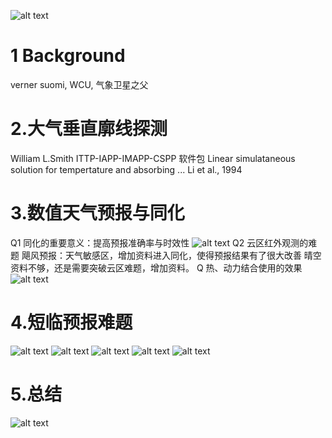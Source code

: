 ![alt text](cde69bd8c0c622ae60d140a87bee7236.png)
# 1 Background
verner suomi, WCU, 气象卫星之父

# 2.大气垂直廓线探测
William L.Smith ITTP-IAPP-IMAPP-CSPP 软件包 
Linear simulataneous solution for tempertature and absorbing ...  Li et al., 1994

# 3.数值天气预报与同化
Q1 同化的重要意义：提高预报准确率与时效性
![alt text](IMG_0044.jpg)
Q2 云区红外观测的难题
飓风预报：天气敏感区，增加资料进入同化，使得预报结果有了很大改善 
晴空资料不够，还是需要突破云区难题，增加资料。
Q 热、动力结合使用的效果
![alt text](IMG_0045.JPG)

# 4.短临预报难题
![alt text](IMG_0046.JPG)
![alt text](92983BAD-AB6F-4C2B-8CF8-D7DAA4AA5438.jpeg) 
![alt text](0B720BA4-1781-4D66-B671-892C0F3A5CB4.jpeg) 
![alt text](D1C6C197-9B6A-4F97-81E1-0F947BCF5DD3.jpeg) 
![alt text](C97241D0-7C71-40ED-B470-32E8B83E14E8.jpeg) 

# 5.总结
![alt text](93675C1F-024B-409B-A43C-64551E92EFA5.jpeg)